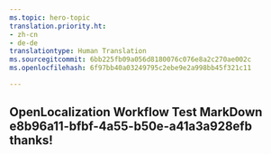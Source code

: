 ```yaml
---
ms.topic: hero-topic
translation.priority.ht:
- zh-cn
- de-de
translationtype: Human Translation
ms.sourcegitcommit: 6bb225fb09a056d8180076c076e8a2c270ae002c
ms.openlocfilehash: 6f97bb40a03249795c2ebe9e2a998bb45f321c11

---
```

## OpenLocalization Workflow Test MarkDown e8b96a11-bfbf-4a55-b50e-a41a3a928efb thanks!



<!--HONumber=Jul16_HO2-->



